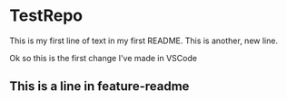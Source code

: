 # TestRepo

This is my first line of text in my first README.
This is another, new line.

Ok so this is the first change I've made in VSCode

## This is a line in feature-readme
